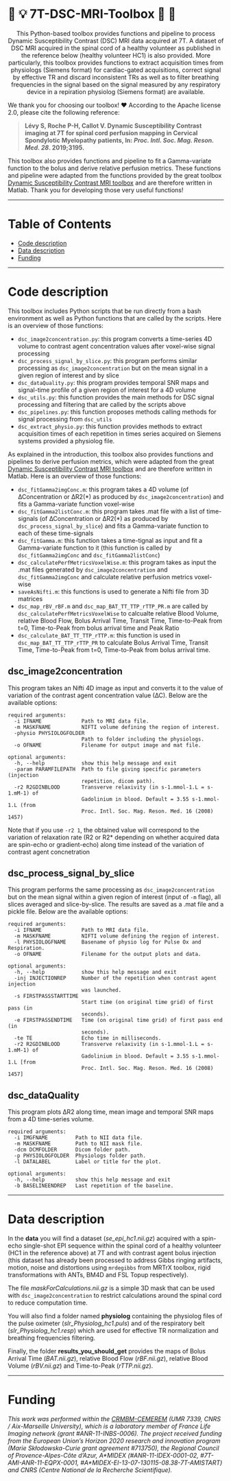 # :mag_right: :bulb: 7T-DSC-MRI-Toolbox :flashlight: :wrench: </font>

<p align="center">
This Python-based toolbox provides functions and pipeline to process Dynamic Susceptibility Contrast (DSC) MRI data acquired at 7T. A dataset of DSC MRI acquired in the spinal cord of a healthy volunteer as published in the reference below (healthy volunteer HC1) is also provided. More particularly, this toolbox provides functions to extract acquisition times from physiologs (Siemens format) for cardiac-gated acquisitions, correct signal by effective TR and discard inconsistent TRs as well as to filter breathing frequencies in the signal based on the signal measured by any respiratory device in a repiration physiolog (Siemens format) are available.</p>

We thank you for choosing our toolbox! :heart: According to the Apache license 2.0, please cite the following reference:
> **Lévy S, Roche P-H, Callot V. Dynamic Susceptibility Contrast imaging at 7T for spinal cord perfusion mapping in Cervical Spondylotic Myelopathy patients, In: *Proc. Intl. Soc. Mag. Reson. Med. 28*. 2019;3195.**

This toolbox also provides functions and pipeline to fit a Gamma-variate function to the bolus and derive relative perfusion metrics. These functions and pipeline were adapted from the functions provided by the great toolbox [Dynamic Susceptibility Contrast MRI toolbox](https://github.com/marcocastellaro/dsc-mri-toolbox) and are therefore written in Matlab. Thank you for developing those very useful functions!

---

# Table of Contents

- [Code description](#code-description)
- [Data description](#data-description)
- [Funding](#funding)

---

# Code description

This toolbox includes Python scripts that be run directly from a bash environment as well as Python functions that are called by the scripts. Here is an overview of those functions:
  - `dsc_image2concentration.py`: this program converts a time-series 4D volume to contrast agent concentration values after voxel-wise signal processing
  - `dsc_process_signal_by_slice.py`: this program performs similar processing as `dsc_image2concentration` but on the mean signal in a given region of interest and by slice
  - `dsc_dataQuality.py`: this program provides temporal SNR maps and signal-time profile of a given region of interest for a 4D volume
  - `dsc_utils.py`: this function provides the main methods for DSC signal processing and filtering that are called by the scripts above
  - `dsc_pipelines.py`: this function proposes methods calling methods for signal processing from `dsc_utils`
  - `dsc_extract_physio.py`: this function provides methods to extract acquisition times of each repetition in times series acquired on Siemens systems provided a physiolog file.

As explained in the introduction, this toolbox also provides functions and pipelines to derive perfusion metrics, which were adapted from the great [Dynamic Susceptibility Contrast MRI toolbox](https://github.com/marcocastellaro/dsc-mri-toolbox) and are therefore written in Matlab. Here is an overview of those functions:
  - `dsc_fitGamma2imgConc.m`: this program takes a 4D volume (of ∆Concentration or ∆R2(\*) as produced by `dsc_image2concentration`) and fits a Gamma-variate function voxel-wise
  - `dsc_fitGamma2listConc.m`: this program takes .mat file with a list of time-signals (of ∆Concentration or ∆R2(\*) as produced by `dsc_process_signal_by_slice`) and fits a Gamma-variate function to each of these time-signals
  - `dsc_fitGamma.m`: this function takes a time-tignal as input and fit a Gamma-variate function to it (this function is called by `dsc_fitGamma2imgConc` and `dsc_fitGamma2listConc`)
  - `dsc_calculatePerfMetricsVoxelWise.m`: this program takes as input the .mat files generated by `dsc_image2concentration` and `dsc_fitGamma2imgConc` and calculate relative perfusion metrics voxel-wise
  - `saveAsNifti.m`: this functions is used to generate a Nifti file from 3D matrices
  - `dsc_map_rBV_rBF.m` and `dsc_map_BAT_TT_TTP_rTTP_PR.m` are called by `dsc_calculatePerfMetricsVoxelWise` to calcualte relative Blood Volume, relative Blood Flow, Bolus Arrival Time, Transit Time, Time-to-Peak from t=0, Time-to-Peak from bolus arrival time and Peak Ratio
  - `dsc_calculate_BAT_TT_TTP_rTTP.m`: this function is used in `dsc_map_BAT_TT_TTP_rTTP_PR` to calculate Bolus Arrival Time, Transit Time, Time-to-Peak from t=0, Time-to-Peak from bolus arrival time.


## dsc_image2concentration

This program takes an Nifti 4D image as input and converts it to the value of variation of the contrast agent concentration value (∆C). Below are the available options:
```
required arguments:
  -i IFNAME             Path to MRI data file.
  -m MASKFNAME          NIFTI volume defining the region of interest.
  -physio PHYSIOLOGFOLDER
                        Path to folder including the physiologs.
  -o OFNAME             Filename for output image and mat file.

optional arguments:
  -h, --help            show this help message and exit
  -param PARAMFILEPATH  Path to file giving specific parameters (injection
                        repetition, dicom path).
  -r2 R2GDINBLOOD       Transverve relaxivity (in s-1.mmol-1.L = s-1.mM-1) of
                        Gadolinium in blood. Default = 3.55 s-1.mmol-1.L (from
                        Proc. Intl. Soc. Mag. Reson. Med. 16 (2008) 1457)
```

Note that if you use `-r2 1`, the obtained value will correspond to the variation of relaxation rate (R2 or R2* depending on whether acquired data are spin-echo or gradient-echo) along time instead of the variation of contrast agent concnetration

## dsc_process_signal_by_slice

This program performs the same processing as `dsc_image2concentration` but on the mean signal within a given region of interest (input of `-m` flag), all slices averaged and slice-by-slice. The results are saved as a .mat file and a pickle file. Below are the available options:
```
required arguments:
  -i IFNAME             Path to MRI data file.
  -m MASKFNAME          NIFTI volume defining the region of interest.
  -l PHYSIOLOGFNAME     Basename of physio log for Pulse Ox and Respiration.
  -o OFNAME             Filename for the output plots and data.

optional arguments:
  -h, --help            show this help message and exit
  -inj INJECTIONREP     Number of the repetition when contrast agent injection
                        was launched.
  -s FIRSTPASSSTARTTIME
                        Start time (on original time grid) of first pass (in
                        seconds).
  -e FIRSTPASSENDTIME   Time (on original time grid) of first pass end (in
                        seconds).
  -te TE                Echo time in milliseconds.
  -r2 R2GDINBLOOD       Transverve relaxivity (in s-1.mmol-1.L = s-1.mM-1) of
                        Gadolinium in blood. Default = 3.55 s-1.mmol-1.L [from
                        Proc. Intl. Soc. Mag. Reson. Med. 16 (2008) 1457]
```

## dsc_dataQuality

This program plots ∆R2 along time, mean image and temporal SNR maps from a 4D time-series volume.

```
required arguments:
  -i IMGFNAME         Path to NII data file.
  -m MASKFNAME        Path to NII mask file.
  -dcm DCMFOLDER      Dicom folder path.
  -p PHYSIOLOGFOLDER  Physiologs folder path.
  -l DATALABEL        Label or title for the plot.

optional arguments:
  -h, --help          show this help message and exit
  -b BASELINEENDREP   Last repetition of the baseline.
 ```
 

---

# Data description

In the **data** you will find a dataset (*se_epi_hc1.nii.gz*) acquired with a spin-echo single-shot EPI sequence within the spinal cord of a healthy volunteer (HC1 in the reference above) at 7T and with contrast agent bolus injection (this dataset has already been processed to address Gibbs ringing artifacts, motion, noise and distortions using `mrdegibbs` from MRTrX toolbox, rigid transformations with ANTs, BM4D and FSL Topup respectively).

The file *maskForCalculations.nii.gz* is a simple 3D mask that can be used with `dsc_image2concentration` to restrict calculations around the spinal cord to reduce computation time.

You will also find a folder named **physiolog** containing the physiolog files of the pulse oximeter (*slr_Physiolog_hc1.puls*) and of the respiratory belt (*slr_Physiolog_hc1.resp*) which are used for effective TR normalization and breathing frequencies filtering.

Finally, the folder **results_you_should_get** provides the maps of Bolus Arrival Time (*BAT.nii.gz*), relative Blood Flow (*rBF.nii.gz*), relative Blood Volume (*rBV.nii.gz*) and Time-to-Peak (*rTTP.nii.gz*).


---

# Funding


*This work was performed within the [CRMBM-CEMEREM](http://crmbm.univ-amu.fr/) (UMR 7339, CNRS / Aix-Marseille University), which is a laboratory member of France Life Imaging network (grant #ANR-11-INBS-0006). The project received funding from the European Union’s Horizon 2020 research and innovation program (Marie Skłodowska-Curie grant agreement #713750), the Regional Council of Provence-Alpes-Côte d’Azur, A\*MIDEX (#ANR-11-IDEX-0001-02, #7T-AMI-ANR-11-EQPX-0001, #A\*MIDEX-EI-13-07-130115-08.38-7T-AMISTART) and CNRS (Centre National de la Recherche Scientifique).*

